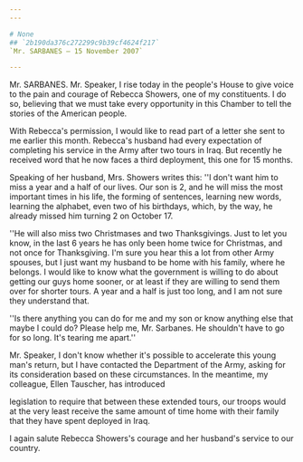 ```yaml
---
---

# None
## `2b190da376c272299c9b39cf4624f217`
`Mr. SARBANES — 15 November 2007`

---
```



Mr. SARBANES. Mr. Speaker, I rise today in the people's House to give 
voice to the pain and courage of Rebecca Showers, one of my 
constituents. I do so, believing that we must take every opportunity in 
this Chamber to tell the stories of the American people.

With Rebecca's permission, I would like to read part of a letter she 
sent to me earlier this month. Rebecca's husband had every expectation 
of completing his service in the Army after two tours in Iraq. But 
recently he received word that he now faces a third deployment, this 
one for 15 months.

Speaking of her husband, Mrs. Showers writes this: ''I don't want him 
to miss a year and a half of our lives. Our son is 2, and he will miss 
the most important times in his life, the forming of sentences, 
learning new words, learning the alphabet, even two of his birthdays, 
which, by the way, he already missed him turning 2 on October 17.

''He will also miss two Christmases and two Thanksgivings. Just to 
let you know, in the last 6 years he has only been home twice for 
Christmas, and not once for Thanksgiving. I'm sure you hear this a lot 
from other Army spouses, but I just want my husband to be home with his 
family, where he belongs. I would like to know what the government is 
willing to do about getting our guys home sooner, or at least if they 
are willing to send them over for shorter tours. A year and a half is 
just too long, and I am not sure they understand that.

''Is there anything you can do for me and my son or know anything 
else that maybe I could do? Please help me, Mr. Sarbanes. He shouldn't 
have to go for so long. It's tearing me apart.''

Mr. Speaker, I don't know whether it's possible to accelerate this 
young man's return, but I have contacted the Department of the Army, 
asking for its consideration based on these circumstances. In the 
meantime, my colleague, Ellen Tauscher, has introduced


legislation to require that between these extended tours, our troops 
would at the very least receive the same amount of time home with their 
family that they have spent deployed in Iraq.

I again salute Rebecca Showers's courage and her husband's service to 
our country.
